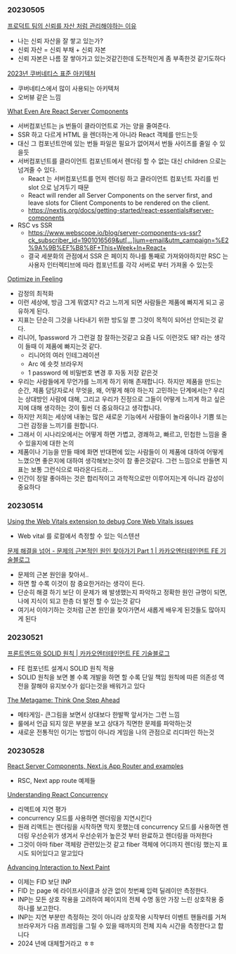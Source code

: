### 20230505
[프로덕트 팀의 신뢰를 자산 처럼 관리해야하는 이유](https://yozm.wishket.com/magazine/detail/1999)
- 나는 신뢰 자산을 잘 쌓고 있는가?
- 신뢰 자산 = 신뢰 부채 + 신뢰 자본
- 신뢰 자본은 나름 잘 쌓아가고 있는것같긴한데 도전적인게 좀 부족한것 같기도하다

[2023년 쿠버네티스 표준 아키텍처](https://yozm.wishket.com/magazine/detail/1998)
- 쿠버네티스에서 많이 사용되는 아키텍처
- 오버뷰 같은 느낌

[What Even Are React Server Components](https://www.viget.com/articles/what-even-are-react-server-components/)
- 서버컴포넌트는 js 번들이 클라이언트로 가는 양을 줄여준다.
- SSR 하고 다르게 HTML 을 렌더하는게 아니라 React 객체를 만드는듯
- 대신 그 컴포넌트안에 있는 번들 파일은 필요가 없어져서 번들 사이즈를 줄일 수 있을듯
- 서버컴포넌트를 클라이언트 컴포넌트에서 렌더링 할 수 없는 대신 children 으로는 넘겨줄 수 있다.
  - React 는 서버컴포넌트를 먼저 렌더링 하고 클라이언트 컴포넌트 자리를 빈 slot 으로 남겨두기 때문
  - React will render all Server Components on the server first, and leave slots for Client Components to be rendered on the client.
  - https://nextjs.org/docs/getting-started/react-essentials#server-components
- RSC vs SSR
  - https://www.webscope.io/blog/server-components-vs-ssr?ck_subscriber_id=1901016569&ut[…]ium=email&utm_campaign=%E2%9A%9B%EF%B8%8F+This+Week+In+React+
  - 결국 세분화의 관점에서 SSR 은 페이지 하나를 통째로 가져와야하지만 RSC 는 사용자 인터렉티브에 따라 컴포넌트를 각각 서버로 부터 가져올 수 있는듯

[Optimize in Feeling](https://browsercompany.substack.com/p/optimizing-for-feelings)
- 감정의 최적화
- 이런 세상에, 방금 그게 뭐였지? 라고 느끼게 되면 사람들은 제품에 빠지게 되고 공유하게 된다.
- 지표는 단순히 그것을 나타내기 위한 방도일 뿐 그것이 목적이 되어선 안되는것 같다.
- 리니어, 1password 가 그런걸 참 잘하는것같고 요즘 나도 이런것도 돼? 라는 생각이 들때 이 제품에 빠지는것 같다.    
  - 리니어의 여러 인테그레이션
  - Arc 에 숏컷 브라우저
  - 1 password 에 비밀번호 변경 후 자동 저장 같은것
- 우리는 사람들에게 무언가를 느끼게 하기 위해 존재합니다. 하지만 제품을 만드는 순간, 제품 담당자로서 무엇을, 왜, 어떻게 해야 하는지 고민하는 단계에서는? 우리는 상대방인 사람에 대해, 그리고 우리가 진정으로 그들이 어떻게 느끼게 하고 싶은지에 대해 생각하는 것이 훨씬 더 중요하다고 생각합니다.
- 하지만 저희는 세상에 내놓는 많은 새로운 기능에서 사람들이 놀라움이나 기쁨 또는 그런 감정을 느끼기를 원합니다.
- 그래서 이 시나리오에서는 어떻게 하면 가볍고, 경쾌하고, 빠르고, 민첩한 느낌을 줄 수 있을지에 대한 논의
- 제품이나 기능을 만들 때에 화면 반대편에 있는 사람들이 이 제품에 대하여 어떻게 느꼈으면 좋은지에 대하여 생각해보는것이 참 좋은것같다. 그런 느낌으로 만들면 지표는 보통 그런식으로 따라온다드라...
- 인간이 정말 좋아하는 것은 합리적이고 과학적으로만 이루어지는게 아니라 감성이 중요하다

### 20230514
[Using the Web Vitals extension to debug Core Web Vitals issues](https://web.dev/debug-cwvs-with-web-vitals-extension/)
- Web vital 를 로컬에서 측정할 수 있는 익스텐션

[문제 해결을 넘어 - 문제의 근본적인 원인 찾아가기 Part 1 | 카카오엔터테인먼트 FE 기술블로그](https://fe-developers.kakaoent.com/2023/230420-beyond-solving-problem-part-1/)
- 문제의 근본 원인을 찾아서..
- 하면 할 수록 이것이 참 중요한거라는 생각이 든다.
- 단순히 해결 하기 보단 이 문제가 왜 발생했는지 파악하고 정확한 원인 규명이 되면, 나에 지식이 되고 한층 더 발전 할 수 있는것 같다
- 여기서 이야기하는 것처럼 근본 원인을 찾아가면서 새롭게 배우게 된것들도 많아지게 된다

### 20230521

[프론트엔드와 SOLID 원칙 | 카카오엔터테인먼트 FE 기술블로그](https://fe-developers.kakaoent.com/2023/230330-frontend-solid/)
- FE 컴포넌트 설계시 SOLID 원칙 적용
- SOLID 원칙을 보면 볼 수록 개발을 하면 할 수록 단일 책임 원칙에 따른 의존성 역전을 잘해야 유지보수가 쉽다는것을 배워가고 있다

[The Metagame: Think One Step Ahead](https://fs.blog/the-metagame/)
- 메타게임- 큰그림을 보면서 상대보다 한발짝 앞서가는 그런 느낌
- 룰에서 언급 되지 않은 부분을 보고 상대가 직면한 문제를 파악하는것
- 새로운 전통적인 이기는 방법이 아니라 게임을 나의 관점으로 리디파인 하는것

### 20230528
[React Server Components, Next.js App Router and examples](https://addyosmani.com/blog/react-server-components-app-router)
- RSC, Next app route 예제들

[Understanding React Concurrency](https://www.bbss.dev/posts/react-concurrency)
- 리액트에 지연 평가
- concurrency 모드를 사용하면 렌더링을 지연시킨다
- 원래 리액트는 렌더링을 시작하면 막지 못했는데 concurrency 모드를 사용하면 렌더링 우선순위가 생겨서 우선순위가 높은것 부터 완료하고 렌더링을 마저한다
- 그것이 아마 fiber 객체랑 관련있는것 같고 fiber 객체에 어디까지 렌더링 했는지 표시도 되어있다고 알고있다

[Advancing Interaction to Next Paint](https://web.dev/inp-cwv/)
- 이제는 FID 보단 INP
- FID 는 page 에 라이프사이클과 상관 없이 첫번째 입력 딜레이만 측정한다.
- INP는 모든 상호 작용을 고려하여 페이지의 전체 수명 동안 가장 느린 상호작용 중 하나를 보고한다.
- INP는 지연 부분만 측정하는 것이 아니라 상호작용 시작부터 이벤트 핸들러를 거쳐 브라우저가 다음 프레임을 그릴 수 있을 때까지의 전체 지속 시간을 측정한다고 합니다
- 2024 년에 대체할거라고 ㅎㅎ
